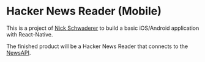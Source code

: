 # Hacker News Reader (Mobile)

This is a project of [Nick Schwaderer](https://github.com/schwad) to build a basic iOS/Android application with React-Native.

The finished product will be a Hacker News Reader that connects to the [NewsAPI](https://newsapi.org/).
